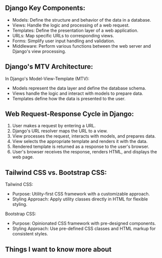 Django Key Components:
----------------------
- Models: Define the structure and behavior of the data in a database.
- Views: Handle the logic and processing of a web request.
- Templates: Define the presentation layer of a web application.
- URLs: Map specific URLs to corresponding views.
- Forms: Simplify user input handling and validation.
- Middleware: Perform various functions between the web server and Django's view processing.

Django's MTV Architecture:
---------------------------
In Django's Model-View-Template (MTV):
- Models represent the data layer and define the database schema.
- Views handle the logic and interact with models to prepare data.
- Templates define how the data is presented to the user.

Web Request-Response Cycle in Django:
--------------------------------------
1. User makes a request by entering a URL.
2. Django's URL resolver maps the URL to a view.
3. View processes the request, interacts with models, and prepares data.
4. View selects the appropriate template and renders it with the data.
5. Rendered template is returned as a response to the user's browser.
6. User's browser receives the response, renders HTML, and displays the web page.

Tailwind CSS vs. Bootstrap CSS:
-------------------------------
Tailwind CSS:
- Purpose: Utility-first CSS framework with a customizable approach.
- Styling Approach: Apply utility classes directly in HTML for flexible styling.

Bootstrap CSS:
- Purpose: Opinionated CSS framework with pre-designed components.
- Styling Approach: Use pre-defined CSS classes and HTML markup for consistent styles.

## Things I want to know more about